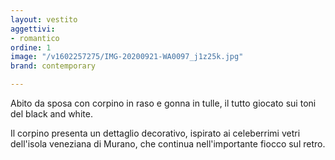 ```yaml
---
layout: vestito
aggettivi:
- romantico
ordine: 1
image: "/v1602257275/IMG-20200921-WA0097_j1z25k.jpg"
brand: contemporary

---
```

Abito da sposa con corpino in raso e gonna in tulle, il tutto giocato sui toni del black and white.

Il corpino presenta un dettaglio decorativo, ispirato ai celeberrimi vetri dell'isola veneziana di Murano, che continua nell'importante fiocco sul retro.